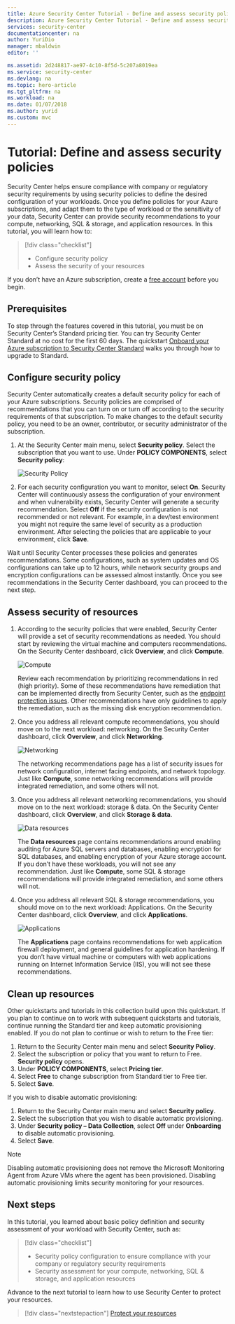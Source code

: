 ```yaml
---
title: Azure Security Center Tutorial - Define and assess security policies | Microsoft Docs
description: Azure Security Center Tutorial - Define and assess security policies
services: security-center
documentationcenter: na
author: YuriDio
manager: mbaldwin
editor: ''

ms.assetid: 2d248817-ae97-4c10-8f5d-5c207a8019ea
ms.service: security-center
ms.devlang: na
ms.topic: hero-article
ms.tgt_pltfrm: na
ms.workload: na
ms.date: 01/07/2018
ms.author: yurid
ms.custom: mvc
---
```


# Tutorial: Define and assess security policies
Security Center helps ensure compliance with company or regulatory security requirements by using security policies to define the desired configuration of your workloads. Once you define policies for your Azure subscriptions, and adapt them to the type of workload or the sensitivity of your data, Security Center can provide security recommendations to your compute, networking, SQL & storage, and application resources. In this tutorial, you will learn how to:

> [!div class="checklist"]
> * Configure security policy
> * Assess the security of your resources

If you don’t have an Azure subscription, create a  [free account](https://azure.microsoft.com/pricing/free-trial/) before you begin.

## Prerequisites
To step through the features covered in this tutorial, you must be on Security Center’s Standard pricing tier. You can try Security Center Standard at no cost for the first 60 days. The quickstart [Onboard your Azure subscription to Security Center Standard](security-center-get-started.md) walks you through how to upgrade to Standard.

## Configure security policy
Security Center automatically creates a default security policy for each of your Azure subscriptions. Security policies are comprised of recommendations that you can turn on or turn off according to the security requirements of that subscription. To make changes to the default security policy, you need to be an owner, contributor, or security administrator of the subscription.

1. At the Security Center main menu, select **Security policy**. Select the subscription that you want to use. Under **POLICY COMPONENTS**, select **Security policy**:

   ![Security Policy](./media/tutorial-security-policy/tutorial-security-policy-fig1.png)  

2. For each security configuration you want to monitor, select **On**. Security Center will continuously assess the configuration of your environment and when vulnerability exists, Security Center will generate a security recommendation. Select **Off** if the security configuration is not recommended or not relevant. For example, in a dev/test environment you might not require the same level of security as a production environment. After selecting the policies that are applicable to your environment, click **Save**.

Wait until Security Center processes these policies and generates recommendations. Some configurations, such as system updates and OS configurations can take up to 12 hours, while network security groups and encryption configurations can be assessed almost instantly. Once you see recommendations in the Security Center dashboard, you can proceed to the next step.

## Assess security of resources
1. According to the security policies that were enabled, Security Center will provide a set of security recommendations as needed. You should start by reviewing the virtual machine and computers recommendations. On the Security Center dashboard, click **Overview**, and click **Compute**.

   ![Compute](./media/tutorial-security-policy/tutorial-security-policy-fig2.png)

   Review each recommendation by prioritizing recommendations in red (high priority). Some of these recommendations have remediation that can be implemented directly from Security Center, such as the [endpoint protection issues](https://docs.microsoft.com/azure/security-center/security-center-install-endpoint-protection). Other recommendations have only guidelines to apply the remediation, such as the missing disk encryption recommendation.

2. Once you address all relevant compute recommendations, you should move on to the next workload: networking. On the Security Center dashboard, click **Overview**, and click **Networking**.

   ![Networking](./media/tutorial-security-policy/tutorial-security-policy-fig3.png)

   The networking recommendations page has a list of security issues for network configuration, internet facing endpoints, and network topology. Just like **Compute**, some networking recommendations will provide integrated remediation, and some others will not.

3. Once you address all relevant networking recommendations, you should move on to the next workload: storage & data. On the Security Center dashboard, click **Overview**, and click **Storage & data**.

   ![Data resources](./media/tutorial-security-policy/tutorial-security-policy-fig4.png)

   The **Data resources** page contains recommendations around enabling auditing for Azure SQL servers and databases, enabling encryption for SQL databases, and enabling encryption of your Azure storage account. If you don’t have these workloads, you will not see any recommendation. Just like **Compute**, some SQL & storage recommendations will provide integrated remediation, and some others will not.

4. Once you address all relevant SQL & storage recommendations, you should move on to the next workload: Applications. On the Security Center dashboard, click **Overview**, and click **Applications**.

   ![Applications](./media/tutorial-security-policy/tutorial-security-policy-fig5.png)

   The **Applications** page contains recommendations for web application firewall deployment, and general guidelines for application hardening. If you don’t have virtual machine or computers with web applications running on Internet Information Service (IIS), you will not see these recommendations.

## Clean up resources
Other quickstarts and tutorials in this collection build upon this quickstart. If you plan to continue on to work with subsequent quickstarts and tutorials, continue running the Standard tier and keep automatic provisioning enabled. If you do not plan to continue or wish to return to the Free tier:

1. Return to the Security Center main menu and select **Security Policy**.
2. Select the subscription or policy that you want to return to Free. **Security policy** opens.
3. Under **POLICY COMPONENTS**, select **Pricing tier**.
4. Select **Free** to change subscription from Standard tier to Free tier.
5. Select **Save**.

If you wish to disable automatic provisioning:

1. Return to the Security Center main menu and select **Security policy**.
2. Select the subscription that you wish to disable automatic provisioning.
3. Under **Security policy – Data Collection**, select **Off** under **Onboarding** to disable automatic provisioning.
4. Select **Save**.

>[!NOTE]
> Disabling automatic provisioning does not remove the Microsoft Monitoring Agent from Azure VMs where the agent has been provisioned. Disabling automatic provisioning limits security monitoring for your resources.
>

## Next steps
In this tutorial, you learned about basic policy definition and security assessment of your workload with Security Center, such as:

> [!div class="checklist"]
> * Security policy configuration to ensure compliance with your company or regulatory security requirements
> * Security assessment for your compute, networking, SQL & storage, and application resources

Advance to the next tutorial to learn how to use Security Center to protect your resources.

> [!div class="nextstepaction"]
> [Protect your resources](tutorial-protect-resources.md)
